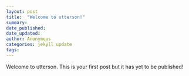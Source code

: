 ```yaml
---
layout: post
title:  "Welcome to utterson!"
summary:
date_published:
date_updated:
author: Anonymous
categories: jekyll update
tags:
---
```


Welcome to utterson. This is your first post but it has yet to be published! 